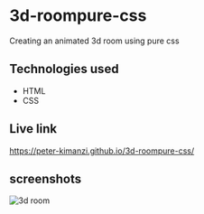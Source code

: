 # 3d-roompure-css

Creating an animated 3d room using pure css

## Technologies used
* HTML
* CSS

## Live link

https://peter-kimanzi.github.io/3d-roompure-css/

## screenshots

![3d room](https://user-images.githubusercontent.com/71552773/176111442-7395fa0e-7056-42fe-80f5-741e94f591ca.PNG)
